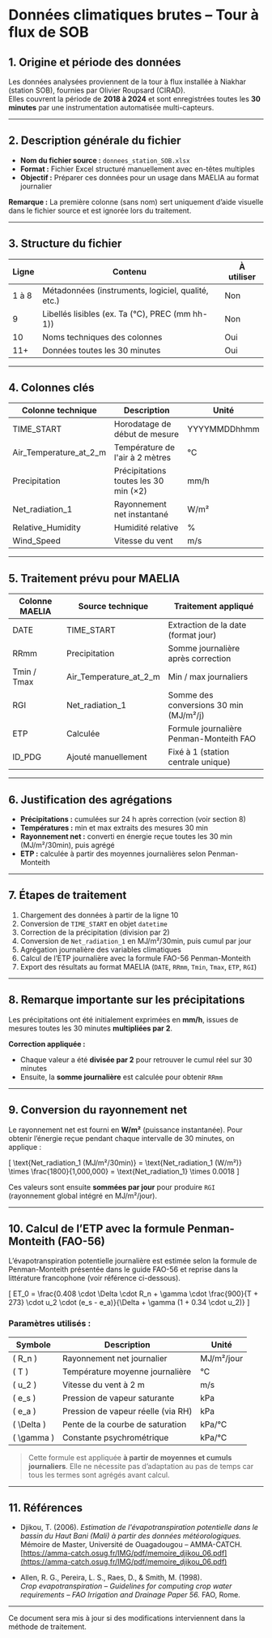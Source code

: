# Données climatiques brutes – Tour à flux de SOB

## 1. Origine et période des données

Les données analysées proviennent de la tour à flux installée à Niakhar (station SOB), fournies par Olivier Roupsard (CIRAD).  
Elles couvrent la période de **2018 à 2024** et sont enregistrées toutes les **30 minutes** par une instrumentation automatisée multi-capteurs.

---

## 2. Description générale du fichier

- **Nom du fichier source :** `donnees_station_SOB.xlsx`  
- **Format :** Fichier Excel structuré manuellement avec en-têtes multiples  
- **Objectif :** Préparer ces données pour un usage dans MAELIA au format journalier

**Remarque :** La première colonne (sans nom) sert uniquement d’aide visuelle dans le fichier source et est ignorée lors du traitement.

---

## 3. Structure du fichier

| Ligne | Contenu | À utiliser |
|-------|---------|------------|
| 1 à 8 | Métadonnées (instruments, logiciel, qualité, etc.) | Non |
| 9     | Libellés lisibles (ex. Ta (°C), PREC (mm hh-1)) | Non |
| 10    | Noms techniques des colonnes | Oui |
| 11+   | Données toutes les 30 minutes | Oui |

---

## 4. Colonnes clés

| Colonne technique              | Description                                 | Unité       |
|-------------------------------|---------------------------------------------|-------------|
| TIME_START                    | Horodatage de début de mesure               | YYYYMMDDhhmm |
| Air_Temperature_at_2_m        | Température de l'air à 2 mètres             | °C           |
| Precipitation                 | Précipitations toutes les 30 min (×2)       | mm/h         |
| Net_radiation_1               | Rayonnement net instantané                  | W/m²         |
| Relative_Humidity             | Humidité relative                           | %            |
| Wind_Speed                    | Vitesse du vent                             | m/s          |

---

## 5. Traitement prévu pour MAELIA

| Colonne MAELIA | Source technique           | Traitement appliqué                     |
|----------------|----------------------------|------------------------------------------|
| DATE           | TIME_START                 | Extraction de la date (format jour)     |
| RRmm           | Precipitation              | Somme journalière après correction      |
| Tmin / Tmax    | Air_Temperature_at_2_m     | Min / max journaliers                   |
| RGI            | Net_radiation_1            | Somme des conversions 30 min (MJ/m²/j)  |
| ETP            | Calculée                   | Formule journalière Penman-Monteith FAO |
| ID_PDG         | Ajouté manuellement        | Fixé à 1 (station centrale unique)      |

---

## 6. Justification des agrégations

- **Précipitations :** cumulées sur 24 h après correction (voir section 8)
- **Températures :** min et max extraits des mesures 30 min
- **Rayonnement net :** converti en énergie reçue toutes les 30 min (MJ/m²/30min), puis agrégé
- **ETP :** calculée à partir des moyennes journalières selon Penman-Monteith

---

## 7. Étapes de traitement

1. Chargement des données à partir de la ligne 10
2. Conversion de `TIME_START` en objet `datetime`
3. Correction de la précipitation (division par 2)
4. Conversion de `Net_radiation_1` en MJ/m²/30min, puis cumul par jour
5. Agrégation journalière des variables climatiques
6. Calcul de l’ETP journalière avec la formule FAO-56 Penman-Monteith
7. Export des résultats au format MAELIA (`DATE`, `RRmm`, `Tmin`, `Tmax`, `ETP`, `RGI`)

---

## 8. Remarque importante sur les précipitations

Les précipitations ont été initialement exprimées en **mm/h**, issues de mesures toutes les 30 minutes **multipliées par 2**.

**Correction appliquée :**
- Chaque valeur a été **divisée par 2** pour retrouver le cumul réel sur 30 minutes
- Ensuite, la **somme journalière** est calculée pour obtenir `RRmm`

---

## 9. Conversion du rayonnement net

Le rayonnement net est fourni en **W/m²** (puissance instantanée). Pour obtenir l’énergie reçue pendant chaque intervalle de 30 minutes, on applique :

\[
\text{Net\_radiation\_1 (MJ/m²/30min)} = \text{Net\_radiation_1 (W/m²)} \times \frac{1800}{1\,000\,000} = \text{Net\_radiation_1} \times 0.0018
\]

Ces valeurs sont ensuite **sommées par jour** pour produire `RGI` (rayonnement global intégré en MJ/m²/jour).

---

## 10. Calcul de l’ETP avec la formule Penman-Monteith (FAO-56)

L’évapotranspiration potentielle journalière est estimée selon la formule de Penman-Monteith présentée dans le guide FAO-56 et reprise dans la littérature francophone (voir référence ci-dessous).

\[
ET_0 = \frac{0.408 \cdot \Delta \cdot R_n + \gamma \cdot \frac{900}{T + 273} \cdot u_2 \cdot (e_s - e_a)}{\Delta + \gamma (1 + 0.34 \cdot u_2)}
\]

### Paramètres utilisés :

| Symbole | Description                                  | Unité       |
|---------|----------------------------------------------|-------------|
| \( R_n \)   | Rayonnement net journalier                | MJ/m²/jour  |
| \( T \)     | Température moyenne journalière           | °C          |
| \( u_2 \)   | Vitesse du vent à 2 m                     | m/s         |
| \( e_s \)   | Pression de vapeur saturante              | kPa         |
| \( e_a \)   | Pression de vapeur réelle (via RH)        | kPa         |
| \( \Delta \)| Pente de la courbe de saturation          | kPa/°C      |
| \( \gamma \)| Constante psychrométrique                 | kPa/°C      |

> Cette formule est appliquée **à partir de moyennes et cumuls journaliers**. Elle ne nécessite pas d’adaptation au pas de temps car tous les termes sont agrégés avant calcul.

---

## 11. Références

- Djikou, T. (2006). *Estimation de l'évapotranspiration potentielle dans le bassin du Haut Bani (Mali) à partir des données météorologiques.*  
  Mémoire de Master, Université de Ouagadougou – AMMA-CATCH.  
  [https://amma-catch.osug.fr/IMG/pdf/memoire_djikou_06.pdf](https://amma-catch.osug.fr/IMG/pdf/memoire_djikou_06.pdf)

- Allen, R. G., Pereira, L. S., Raes, D., & Smith, M. (1998).  
  *Crop evapotranspiration – Guidelines for computing crop water requirements – FAO Irrigation and Drainage Paper 56.* FAO, Rome.

---

Ce document sera mis à jour si des modifications interviennent dans la méthode de traitement.
